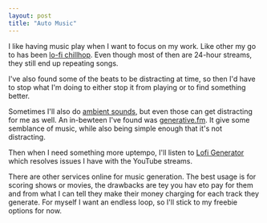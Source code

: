 ```yaml
---
layout: post
title: "Auto Music"
---
```


I like having music play when I want to focus on my work. Like other my go to has been [lo-fi chillhop](https://en.wikipedia.org/wiki/Lofi_hip_hop). Even though most of then are 24-hour streams, they still end up repeating songs.

I've also found some of the beats to be distracting at time, so then I'd have to stop what I'm doing to either stop it from playing or to find something better.

Sometimes I'll also do [ambient sounds](https://asoftmurmur.com/), but even those can get distracting for me as well. An in-bewteen I've found was [generative.fm](https://play.generative.fm/browse). It give some semblance of music, while also being simple enough that it's not distracting.

Then when I need something more uptempo, I'll listen to [Lofi Generator](https://lofigenerator.com/) which resolves issues I have with the YouTube streams.

There are other services online for music generation. The best usage is for scoring shows or movies, the drawbacks are tey you hav eto pay for them and from what I can tell they make their money charging for each track they generate. For myself I want an endless loop, so I'll stick to my freebie options for now.